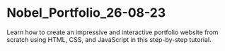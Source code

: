 # Nobel_Portfolio_26-08-23
Learn how to create an impressive and interactive portfolio website from scratch using HTML, CSS, and JavaScript in this step-by-step tutorial.
